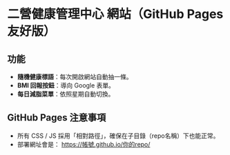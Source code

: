 # 二營健康管理中心 網站（GitHub Pages 友好版）

## 功能
- **隨機健康標語**：每次開啟網站自動抽一條。
- **BMI 回報按鈕**：導向 Google 表單。
- **每日減脂菜單**：依照星期自動切換。

## GitHub Pages 注意事項
- 所有 CSS / JS 採用「相對路徑」，確保在子目錄（repo名稱）下也能正常。
- 部署網址會是： https://帳號.github.io/你的repo/
